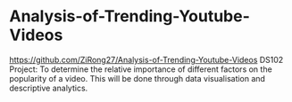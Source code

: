 # Analysis-of-Trending-Youtube-Videos
https://github.com/ZiRong27/Analysis-of-Trending-Youtube-Videos
DS102 Project: To determine the relative importance of different factors on the popularity of a video. This will be done through data visualisation and descriptive analytics.
